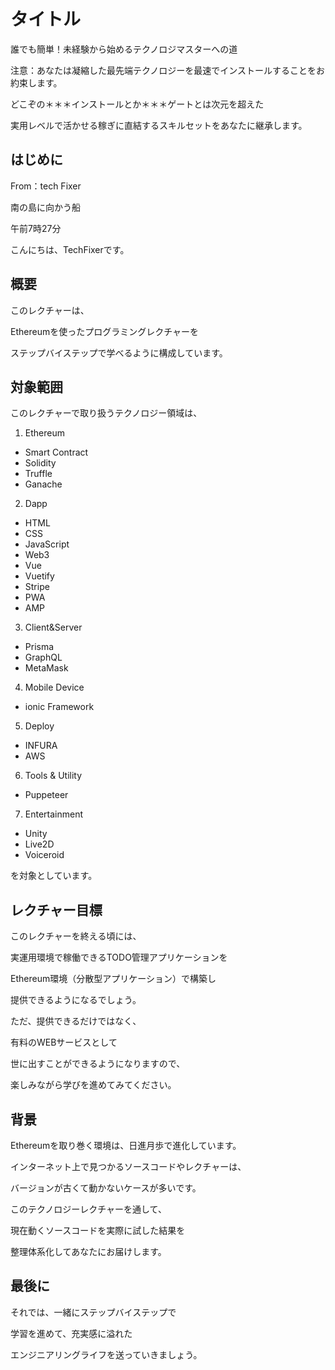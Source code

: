 # タイトル

誰でも簡単！未経験から始めるテクノロジマスターへの道

注意：あなたは凝縮した最先端テクノロジーを最速でインストールすることをお約束します。

どこぞの＊＊＊インストールとか＊＊＊ゲートとは次元を超えた

実用レベルで活かせる稼ぎに直結するスキルセットをあなたに継承します。

## はじめに

From：tech  Fixer

南の島に向かう船

午前7時27分

こんにちは、TechFixerです。

## 概要

このレクチャーは、

Ethereumを使ったプログラミングレクチャーを

ステップバイステップで学べるように構成しています。

## 対象範囲

このレクチャーで取り扱うテクノロジー領域は、

1. Ethereum
 - Smart Contract
 - Solidity
 - Truffle
 - Ganache
2. Dapp
 - HTML
 - CSS
 - JavaScript
 - Web3
 - Vue
 - Vuetify
 - Stripe
 - PWA
 - AMP
3. Client&Server
 - Prisma
 - GraphQL
 - MetaMask
4. Mobile Device
 - ionic Framework
5. Deploy
 - INFURA
 - AWS
6. Tools & Utility
 - Puppeteer
7. Entertainment
 - Unity
 - Live2D
 - Voiceroid

を対象としています。

## レクチャー目標

このレクチャーを終える頃には、

実運用環境で稼働できるTODO管理アプリケーションを

Ethereum環境（分散型アプリケーション）で構築し

提供できるようになるでしょう。



ただ、提供できるだけではなく、

有料のWEBサービスとして

世に出すことができるようになりますので、

楽しみながら学びを進めてみてください。

## 背景

Ethereumを取り巻く環境は、日進月歩で進化しています。



インターネット上で見つかるソースコードやレクチャーは、

バージョンが古くて動かないケースが多いです。



このテクノロジーレクチャーを通して、

現在動くソースコードを実際に試した結果を

整理体系化してあなたにお届けします。

## 最後に

それでは、一緒にステップバイステップで

学習を進めて、充実感に溢れた

エンジニアリングライフを送っていきましょう。
